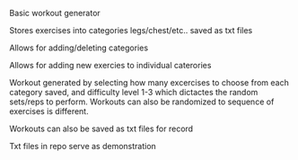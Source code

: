 Basic workout generator

Stores exercises into categories legs/chest/etc.. saved as txt files

Allows for adding/deleting categories

Allows for adding new exercies to individual caterories

Workout generated by selecting how many excercises to choose from each category saved, and difficulty level 
1-3 which dictactes the random sets/reps to perform. Workouts can also be randomized to sequence of exercises
is different.

Workouts can also be saved as txt files for record

Txt files in repo serve as demonstration